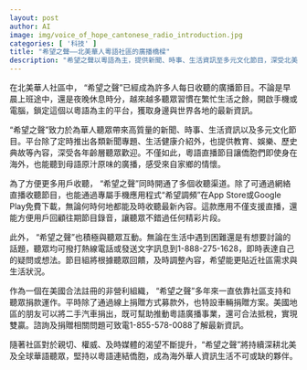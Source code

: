 ```yaml
---
layout: post
author: AI
image: img/voice_of_hope_cantonese_radio_introduction.jpg
categories: [ '科技' ]
title: "希望之聲——北美華人粵語社區的廣播橋樑"
description: "希望之聲以粵語為主，提供新聞、時事、生活資訊至多元文化節目，深受北美華人社區歡迎。平台開放多元收聽渠道及互動方式，並以社區支持和聽眾捐款為運作基礎，致力連結海外僑胞，成為不可或缺的資訊夥伴。"
---
```

在北美華人社區中， “希望之聲”已經成為許多人每日收聽的廣播節目。不論是早晨上班途中，還是夜晚休息時分，越來越多聽眾習慣在繁忙生活之餘，開啟手機或電腦，鎖定這個以粵語為主的平台，獲取身邊與世界各地的最新資訊。

“希望之聲”致力於為華人聽眾帶來高質量的新聞、時事、生活資訊以及多元文化節目。平台除了定時推出各類新聞專題、生活健康介紹外，也提供教育、娛樂、歷史典故等內容，深受各年齡層聽眾歡迎。不僅如此，粵語直播節目讓僑胞們即使身在海外，也能聽到母語原汁原味的廣播，感受來自家鄉的情懷。

為了方便更多用戶收聽， “希望之聲”同時開通了多個收聽渠道。除了可通過網絡直播收聽節目，也能通過專屬手機應用程式“希望調頻”在App Store或Google Play免費下載，無論何時何地都能及時收聽最新內容。這款應用不僅支援直播，還能方便用戶回顧往期節目錄音，讓聽眾不錯過任何精彩片段。

此外， “希望之聲”也積極與聽眾互動。無論在生活中遇到困難還是有想要討論的話題，聽眾均可撥打熱線電話或發送文字訊息到1-888-275-1628，即時表達自己的疑問或想法。節目組將根據聽眾回饋，及時調整內容，希望能更貼近社區需求與生活狀況。

作為一個在美國合法註冊的非營利組織， “希望之聲”多年來一直依靠社區支持和聽眾捐款運作。平時除了通過線上捐贈方式募款外，也特設車輛捐贈方案。美國地區的朋友可以將二手汽車捐出，既可幫助推動粵語廣播事業，還可合法抵稅，實現雙贏。諮詢及捐贈相關問題可致電1-855-578-0088了解最新資訊。

隨著社區對於親切、權威、及時媒體的渴望不斷提升，“希望之聲”將持續深耕北美及全球華語聽眾，堅持以粵語連結僑胞，成為海外華人資訊生活不可或缺的夥伴。